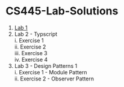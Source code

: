 # CS445-Lab-Solutions
 1. [Lab 1](https://github.com/Hamid8542/cs445-lab-solutions/blob/main/Lab%201/Lab-1%20Solutions.pdf)
 2. Lab 2 - Typscript <br>
     i. Exercise 1 <br>
     ii. Exercise 2 <br>
     iii. Exercise 3 <br>
     iv. Exercise 4 <br>
3. Lab 3 - Design Patterns 1 <br>
     i. Exercise 1 - Module Pattern <br>
     ii. Exercise 2 - Observer Pattern <br>
